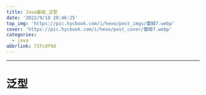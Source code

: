 ```yaml
---
title: Java基础_泛型
date: '2022/9/10 20:46:25'
top_img: 'https://pic.hycbook.com/i/hexo/post_imgs/蕾姆7.webp'
cover: 'https://pic.hycbook.com/i/hexo/post_cover/蕾姆7.webp'
categories:
  - java
abbrlink: 73fcdf9d
---
```


---



# 泛型





